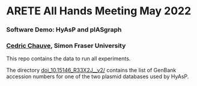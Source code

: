# ARETE All Hands Meeting May 2022
### Software Demo: HyAsP and plASgraph
### <a href="https://cchauve.github.io/">Cedric Chauve</a>, Simon Fraser University

This repo contains the data to run all experiments.

The directory [doi_10.15146_R33X2J__v2/](doi_10.15146_R33X2J__v2/)
contains the list of GenBank accession numbers for one of the two
plasmid databases used by HyAsP.

